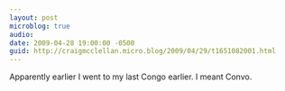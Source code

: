 ```yaml
---
layout: post
microblog: true
audio: 
date: 2009-04-28 19:00:00 -0500
guid: http://craigmcclellan.micro.blog/2009/04/29/t1651082001.html
---
```

Apparently earlier I went to my last Congo earlier.  I meant Convo.
